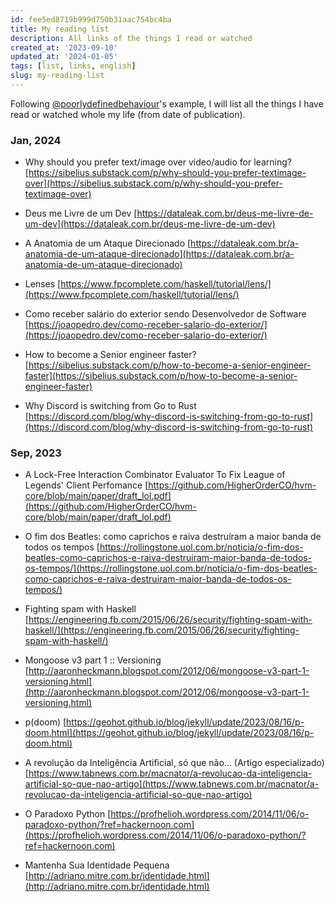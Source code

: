 ```yaml
---
id: fee5ed8719b999d750b31aac754bc4ba
title: My reading list
description: All links of the things I read or watched
created_at: '2023-09-10'
updated_at: '2024-01-05'
tags: [list, links, english]
slug: my-reading-list
---
```


Following [@poorlydefinedbehaviour](https://poorlydefinedbehaviour.github.io/posts/reading_list_august_2023/)'s example, I will list all the things I have read or watched whole my life (from date of publication).

### Jan, 2024

- Why should you prefer text/image over video/audio for learning? [https://sibelius.substack.com/p/why-should-you-prefer-textimage-over](https://sibelius.substack.com/p/why-should-you-prefer-textimage-over)

- Deus me Livre de um Dev [https://dataleak.com.br/deus-me-livre-de-um-dev](https://dataleak.com.br/deus-me-livre-de-um-dev)

- A Anatomia de um Ataque Direcionado [https://dataleak.com.br/a-anatomia-de-um-ataque-direcionado](https://dataleak.com.br/a-anatomia-de-um-ataque-direcionado)

- Lenses [https://www.fpcomplete.com/haskell/tutorial/lens/](https://www.fpcomplete.com/haskell/tutorial/lens/)

- Como receber salário do exterior sendo Desenvolvedor de Software [https://joaopedro.dev/como-receber-salario-do-exterior/](https://joaopedro.dev/como-receber-salario-do-exterior/)

- How to become a Senior engineer faster? [https://sibelius.substack.com/p/how-to-become-a-senior-engineer-faster](https://sibelius.substack.com/p/how-to-become-a-senior-engineer-faster)

- Why Discord is switching from Go to Rust [https://discord.com/blog/why-discord-is-switching-from-go-to-rust](https://discord.com/blog/why-discord-is-switching-from-go-to-rust)

### Sep, 2023

- A Lock-Free Interaction Combinator Evaluator To Fix League of Legends' Client Perfomance
  [https://github.com/HigherOrderCO/hvm-core/blob/main/paper/draft_lol.pdf](https://github.com/HigherOrderCO/hvm-core/blob/main/paper/draft_lol.pdf)

- O fim dos Beatles: como caprichos e raiva destruíram a maior banda de todos os tempos
  [https://rollingstone.uol.com.br/noticia/o-fim-dos-beatles-como-caprichos-e-raiva-destruiram-maior-banda-de-todos-os-tempos/](https://rollingstone.uol.com.br/noticia/o-fim-dos-beatles-como-caprichos-e-raiva-destruiram-maior-banda-de-todos-os-tempos/)

- Fighting spam with Haskell
  [https://engineering.fb.com/2015/06/26/security/fighting-spam-with-haskell/](https://engineering.fb.com/2015/06/26/security/fighting-spam-with-haskell/)

- Mongoose v3 part 1 :: Versioning
  [http://aaronheckmann.blogspot.com/2012/06/mongoose-v3-part-1-versioning.html](http://aaronheckmann.blogspot.com/2012/06/mongoose-v3-part-1-versioning.html)

- p(doom)
  [https://geohot.github.io/blog/jekyll/update/2023/08/16/p-doom.html](https://geohot.github.io/blog/jekyll/update/2023/08/16/p-doom.html)

- A revolução da Inteligência Artificial, só que não... (Artigo especializado)
  [https://www.tabnews.com.br/macnator/a-revolucao-da-inteligencia-artificial-so-que-nao-artigo](https://www.tabnews.com.br/macnator/a-revolucao-da-inteligencia-artificial-so-que-nao-artigo)

- O Paradoxo Python [https://profhelioh.wordpress.com/2014/11/06/o-paradoxo-python/?ref=hackernoon.com](https://profhelioh.wordpress.com/2014/11/06/o-paradoxo-python/?ref=hackernoon.com)

- Mantenha Sua Identidade Pequena [http://adriano.mitre.com.br/identidade.html](http://adriano.mitre.com.br/identidade.html)
